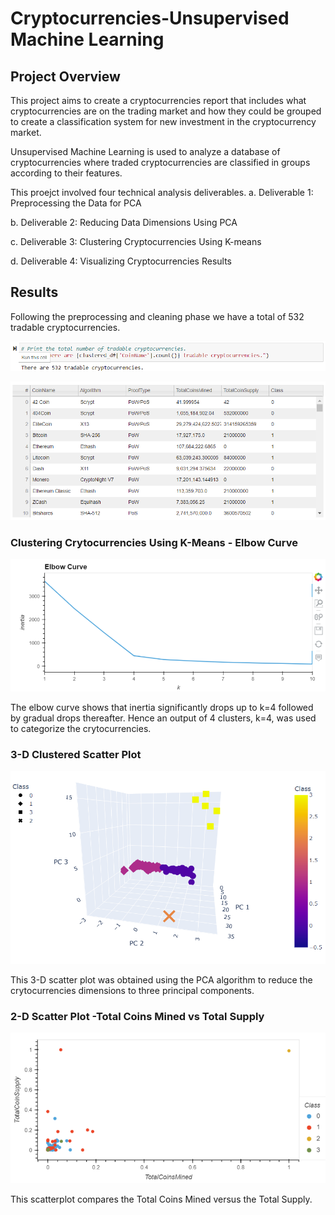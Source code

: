 # Cryptocurrencies-Unsupervised Machine Learning

## Project Overview
This project aims to create a cryptocurrencies report that includes what cryptocurrencies are on the trading market and how they could be grouped to create a classification system for new investment in the cryptocurrency market.

Unsupervised Machine Learning is used to analyze a database of cryptocurrencies where traded cryptocurrencies are classified in groups according to their features.

This proejct involved four technical analysis deliverables.
  a. Deliverable 1: Preprocessing the Data for PCA
  
  b. Deliverable 2: Reducing Data Dimensions Using PCA
  
  c. Deliverable 3: Clustering Cryptocurrencies Using K-means
  
  d. Deliverable 4: Visualizing Cryptocurrencies Results

## Results
Following the preprocessing and cleaning phase we have a total of 532 tradable cryptocurrencies.

![tradable_crypto.png](https://github.com/Shikharbhd/Cryptocurrencies/blob/main/Resources/Images/tradable_crypto.png)

![tradable_crypto_table.png](https://github.com/Shikharbhd/Cryptocurrencies/blob/main/Resources/Images/tradable_crypto_table.png)

### Clustering Crytocurrencies Using K-Means - Elbow Curve
 ![elbow_curve.png](https://github.com/Shikharbhd/Cryptocurrencies/blob/main/Resources/Images/elbow_curve.png)

The elbow curve shows that inertia significantly drops up to k=4 followed by gradual drops thereafter. Hence an output of 4 clusters, k=4, was used to categorize the crytocurrencies.

### 3-D Clustered Scatter Plot
![3D_plot.png](https://github.com/Shikharbhd/Cryptocurrencies/blob/main/Resources/Images/3D_plot.png)

This 3-D scatter plot was obtained using the PCA algorithm to reduce the crytocurrencies dimensions to three principal components.



### 2-D Scatter Plot -Total Coins Mined vs Total Supply
![2D_plot.png](https://github.com/Shikharbhd/Cryptocurrencies/blob/main/Resources/Images/2D_plot.png)

This scatterplot compares the Total Coins Mined versus the Total Supply. 
